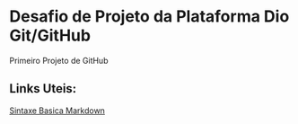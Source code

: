 # Desafio de Projeto da Plataforma Dio Git/GitHub
Primeiro Projeto de GitHub 

## Links Uteis:
[Sintaxe Basica Markdown](https://www.markdownguide.org/)

